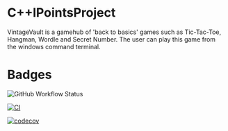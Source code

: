 # C++lPointsProject

VintageVault is a gamehub of 'back to basics' games such as Tic-Tac-Toe, Hangman, Wordle and Secret Number.
The user can play this game from the windows command terminal.

# Badges
![GitHub Workflow Status](https://github.com/johco178/C++lPointsProject/CI?label=build)

[![CI](https://github.com/johco178/C-lPointsProject/actions/workflows/cmake-single-platform.yml/badge.svg?branch=main)](https://github.com/johco178/C-lPointsProject/actions/workflows/cmake-single-platform.yml)

[![codecov](https://codecov.io/github/johco178/C-IPointsProject/graph/badge.svg?token=6L90UPZ56N)](https://codecov.io/github/johco178/C-IPointsProject)
